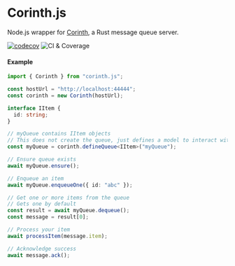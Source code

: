 # Corinth.js

Node.js wrapper for [Corinth](https://github.com/marvin-j97/corinth), a Rust message queue server.

[![codecov](https://codecov.io/gh/marvin-j97/corinth.js/branch/dev/graph/badge.svg?token=ILBZQH7KH8)](https://codecov.io/gh/marvin-j97/corinth.js)
![CI & Coverage](https://github.com/marvin-j97/corinth.js/workflows/CI%20&%20Coverage/badge.svg)


#### Example

```typescript
import { Corinth } from "corinth.js";

const hostUrl = "http://localhost:44444";
const corinth = new Corinth(hostUrl);

interface IItem {
  id: string;
}

// myQueue contains IItem objects
// This does not create the queue, just defines a model to interact with
const myQueue = corinth.defineQueue<IItem>("myQueue");

// Ensure queue exists
await myQueue.ensure();

// Enqueue an item
await myQueue.enqueueOne({ id: "abc" });

// Get one or more items from the queue
// Gets one by default
const result = await myQueue.dequeue();
const message = result[0];

// Process your item
await processItem(message.item);

// Acknowledge success
await message.ack();
```
